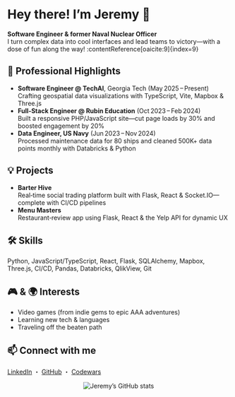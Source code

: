 # Hey there! I’m Jeremy 👋

**Software Engineer & former Naval Nuclear Officer**  
I turn complex data into cool interfaces and lead teams to victory—with a dose of fun along the way! :contentReference[oaicite:9]{index=9}

## 🚀 Professional Highlights
- **Software Engineer @ TechAI**, Georgia Tech (May 2025 – Present)  
  Crafting geospatial data visualizations with TypeScript, Vite, Mapbox & Three.js
- **Full‑Stack Engineer @ Rubin Education** (Oct 2023 – Feb 2024)  
  Built a responsive PHP/JavaScript site—cut page loads by 30% and boosted engagement by 20%
- **Data Engineer, US Navy** (Jun 2023 – Nov 2024)  
  Processed maintenance data for 80 ships and cleaned 500K+ data points monthly with Databricks & Python

## 💡 Projects
- **Barter Hive**  
  Real‑time social trading platform built with Flask, React & Socket.IO—complete with CI/CD pipelines
- **Menu Masters**  
  Restaurant‑review app using Flask, React & the Yelp API for dynamic UX

## 🛠 Skills
Python, JavaScript/TypeScript, React, Flask, SQLAlchemy, Mapbox, Three.js, CI/CD, Pandas, Databricks, QlikView, Git

## 🎮 & 🌍 Interests
- Video games (from indie gems to epic AAA adventures)  
- Learning new tech & languages  
- Traveling off the beaten path

## 📫 Connect with me
[LinkedIn](https://www.linkedin.com/in/jeremygarcia23/) ・ [GitHub](https://github.com/NomadLyfe) ・ [Codewars](https://www.codewars.com/users/NomadLyfe)

<p align="center">
  <img 
    src="https://github-readme-stats.vercel.app/api?username=NomadLyfe&show_icons=true&theme=radical" 
    alt="Jeremy’s GitHub stats" 
  />
</p>
